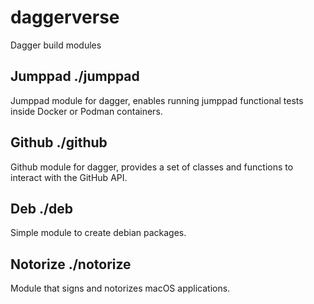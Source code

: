 # daggerverse
Dagger build modules

## Jumppad ./jumppad
Jumppad module for dagger, enables running jumppad functional tests inside
Docker or Podman containers.

## Github ./github
Github module for dagger, provides a set of classes and functions to interact
with the GitHub API.

## Deb ./deb
Simple module to create debian packages.

## Notorize ./notorize
Module that signs and notorizes macOS applications. 